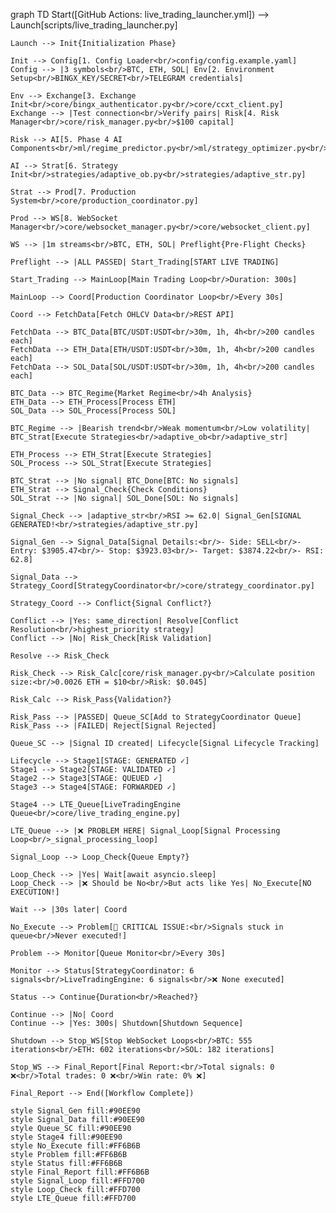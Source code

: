 graph TD
    Start([GitHub Actions: live_trading_launcher.yml]) --> Launch[scripts/live_trading_launcher.py]
    
    Launch --> Init{Initialization Phase}
    
    Init --> Config[1. Config Loader<br/>config/config.example.yaml]
    Config --> |3 symbols<br/>BTC, ETH, SOL| Env[2. Environment Setup<br/>BINGX_KEY/SECRET<br/>TELEGRAM credentials]
    
    Env --> Exchange[3. Exchange Init<br/>core/bingx_authenticator.py<br/>core/ccxt_client.py]
    Exchange --> |Test connection<br/>Verify pairs| Risk[4. Risk Manager<br/>core/risk_manager.py<br/>$100 capital]
    
    Risk --> AI[5. Phase 4 AI Components<br/>ml/regime_predictor.py<br/>ml/strategy_optimizer.py<br/>ml/price_predictor.py]
    
    AI --> Strat[6. Strategy Init<br/>strategies/adaptive_ob.py<br/>strategies/adaptive_str.py]
    
    Strat --> Prod[7. Production System<br/>core/production_coordinator.py]
    
    Prod --> WS[8. WebSocket Manager<br/>core/websocket_manager.py<br/>core/websocket_client.py]
    
    WS --> |1m streams<br/>BTC, ETH, SOL| Preflight{Pre-Flight Checks}
    
    Preflight --> |ALL PASSED| Start_Trading[START LIVE TRADING]
    
    Start_Trading --> MainLoop[Main Trading Loop<br/>Duration: 300s]
    
    MainLoop --> Coord[Production Coordinator Loop<br/>Every 30s]
    
    Coord --> FetchData[Fetch OHLCV Data<br/>REST API]
    
    FetchData --> BTC_Data[BTC/USDT:USDT<br/>30m, 1h, 4h<br/>200 candles each]
    FetchData --> ETH_Data[ETH/USDT:USDT<br/>30m, 1h, 4h<br/>200 candles each]
    FetchData --> SOL_Data[SOL/USDT:USDT<br/>30m, 1h, 4h<br/>200 candles each]
    
    BTC_Data --> BTC_Regime{Market Regime<br/>4h Analysis}
    ETH_Data --> ETH_Process[Process ETH]
    SOL_Data --> SOL_Process[Process SOL]
    
    BTC_Regime --> |Bearish trend<br/>Weak momentum<br/>Low volatility| BTC_Strat[Execute Strategies<br/>adaptive_ob<br/>adaptive_str]
    
    ETH_Process --> ETH_Strat[Execute Strategies]
    SOL_Process --> SOL_Strat[Execute Strategies]
    
    BTC_Strat --> |No signal| BTC_Done[BTC: No signals]
    ETH_Strat --> Signal_Check{Check Conditions}
    SOL_Strat --> |No signal| SOL_Done[SOL: No signals]
    
    Signal_Check --> |adaptive_str<br/>RSI >= 62.0| Signal_Gen[SIGNAL GENERATED!<br/>strategies/adaptive_str.py]
    
    Signal_Gen --> Signal_Data[Signal Details:<br/>- Side: SELL<br/>- Entry: $3905.47<br/>- Stop: $3923.03<br/>- Target: $3874.22<br/>- RSI: 62.8]
    
    Signal_Data --> Strategy_Coord[StrategyCoordinator<br/>core/strategy_coordinator.py]
    
    Strategy_Coord --> Conflict{Signal Conflict?}
    
    Conflict --> |Yes: same_direction| Resolve[Conflict Resolution<br/>highest_priority strategy]
    Conflict --> |No| Risk_Check[Risk Validation]
    
    Resolve --> Risk_Check
    
    Risk_Check --> Risk_Calc[core/risk_manager.py<br/>Calculate position size:<br/>0.0026 ETH = $10<br/>Risk: $0.045]
    
    Risk_Calc --> Risk_Pass{Validation?}
    
    Risk_Pass --> |PASSED| Queue_SC[Add to StrategyCoordinator Queue]
    Risk_Pass --> |FAILED| Reject[Signal Rejected]
    
    Queue_SC --> |Signal ID created| Lifecycle[Signal Lifecycle Tracking]
    
    Lifecycle --> Stage1[STAGE: GENERATED ✓]
    Stage1 --> Stage2[STAGE: VALIDATED ✓]
    Stage2 --> Stage3[STAGE: QUEUED ✓]
    Stage3 --> Stage4[STAGE: FORWARDED ✓]
    
    Stage4 --> LTE_Queue[LiveTradingEngine Queue<br/>core/live_trading_engine.py]
    
    LTE_Queue --> |❌ PROBLEM HERE| Signal_Loop[Signal Processing Loop<br/>_signal_processing_loop]
    
    Signal_Loop --> Loop_Check{Queue Empty?}
    
    Loop_Check --> |Yes| Wait[await asyncio.sleep]
    Loop_Check --> |❌ Should be No<br/>But acts like Yes| No_Execute[NO EXECUTION!]
    
    Wait --> |30s later| Coord
    
    No_Execute --> Problem[🔴 CRITICAL ISSUE:<br/>Signals stuck in queue<br/>Never executed!]
    
    Problem --> Monitor[Queue Monitor<br/>Every 30s]
    
    Monitor --> Status[StrategyCoordinator: 6 signals<br/>LiveTradingEngine: 6 signals<br/>❌ None executed]
    
    Status --> Continue{Duration<br/>Reached?}
    
    Continue --> |No| Coord
    Continue --> |Yes: 300s| Shutdown[Shutdown Sequence]
    
    Shutdown --> Stop_WS[Stop WebSocket Loops<br/>BTC: 555 iterations<br/>ETH: 602 iterations<br/>SOL: 182 iterations]
    
    Stop_WS --> Final_Report[Final Report:<br/>Total signals: 0 ❌<br/>Total trades: 0 ❌<br/>Win rate: 0% ❌]
    
    Final_Report --> End([Workflow Complete])
    
    style Signal_Gen fill:#90EE90
    style Signal_Data fill:#90EE90
    style Queue_SC fill:#90EE90
    style Stage4 fill:#90EE90
    style No_Execute fill:#FF6B6B
    style Problem fill:#FF6B6B
    style Status fill:#FF6B6B
    style Final_Report fill:#FF6B6B
    style Signal_Loop fill:#FFD700
    style Loop_Check fill:#FFD700
    style LTE_Queue fill:#FFD700
